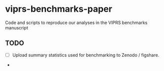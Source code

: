 # viprs-benchmarks-paper
Code and scripts to reproduce our analyses in the VIPRS benchmarks manuscript


## TODO

- [ ] Upload summary statistics used for benchmarking to Zenodo / figshare.
- 